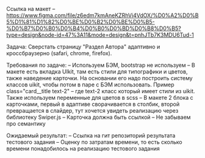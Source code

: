 Ссылка на макет – https://www.figma.com/file/z6edm7kmAneKZRhVi4VdOX/%D0%A2%D0%B5%D1%81%D1%82%D0%BE%D0%B2%D0%BE%D0%B5-%D0%B7%D0%B0%D0%B4%D0%B0%D0%BD%D0%B8%D0%B5?type=design&node-id=47%3A11&mode=design&t=pnhJTb7K3MDU6Tud-1

Задача: Сверстать страницу "Раздел Автора" адаптивно и кроссбраузерно (safari, chrome, firefox). 

Требования по задаче:
– Используем БЭМ, bootstrap не используем
– В макете есть вкладка UIkit, там есть стили для типографики и цветов, также наведение карточки. На основании его надо построить систему классов uikit, чтобы потом в паре с БЭМ использовать. Пример class="card__title text-2" – где text-2 класс который имеет стили из uikit. Также используем переменные для цветов в scss
– В макете 2 блока с карточками, первый в адаптиве сворачивается в столбик, второй превращается в слайдер, тут хочется увидеть реализацию через библиотеку Swiper.js
– Карточка должна быть ссылкой
– Не забываем про семантику

Ожидаемый результат:
– Ссылка на гит репозиторий результата тестового задания
– Оценку по затратам времени, то есть сколько времени понадобилось на реализацию тестового задания

